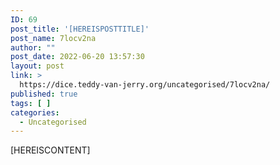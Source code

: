 ```yaml
---
ID: 69
post_title: '[HEREISPOSTTITLE]'
post_name: 7locv2na
author: ""
post_date: 2022-06-20 13:57:30
layout: post
link: >
  https://dice.teddy-van-jerry.org/uncategorised/7locv2na/
published: true
tags: [ ]
categories:
  - Uncategorised
---
```

[HEREISCONTENT]